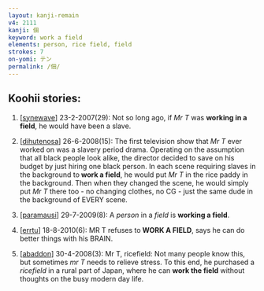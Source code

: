 ```yaml
---
layout: kanji-remain
v4: 2111
kanji: 佃
keyword: work a field
elements: person, rice field, field
strokes: 7
on-yomi: テン
permalink: /佃/
---
```


## Koohii stories: 

1) [<a href="http://kanji.koohii.com/profile/synewave">synewave</a>] 23-2-2007(29): Not so long ago, if <em>Mr T</em> was <strong>working in a field</strong>, he would have been a slave.

2) [<a href="http://kanji.koohii.com/profile/dihutenosa">dihutenosa</a>] 26-6-2008(15): The first television show that <em>Mr T</em> ever worked on was a slavery period drama. Operating on the assumption that all black people look alike, the director decided to save on his budget by just hiring one black person. In each scene requiring slaves in the background to<strong> work a field</strong>, he would put <em>Mr T</em> in the rice paddy in the background. Then when they changed the scene, he would simply put <em>Mr T</em> there too - no changing clothes, no CG - just the same dude in the background of EVERY scene.

3) [<a href="http://kanji.koohii.com/profile/paramausi">paramausi</a>] 29-7-2009(8): A <em>person</em> in a <em>field</em> is <strong>working a field</strong>.

4) [<a href="http://kanji.koohii.com/profile/errtu">errtu</a>] 18-8-2010(6): MR T refuses to<strong> WORK A FIELD</strong>, says he can do better things with his BRAIN.

5) [<a href="http://kanji.koohii.com/profile/abaddon">abaddon</a>] 30-4-2008(3): Mr T, ricefield: Not many people know this, but sometimes <em>mr T</em> needs to relieve stress. To this end, he purchased a <em>ricefield</em> in a rural part of Japan, where he can <strong>work the field</strong> without thoughts on the busy modern day life.

